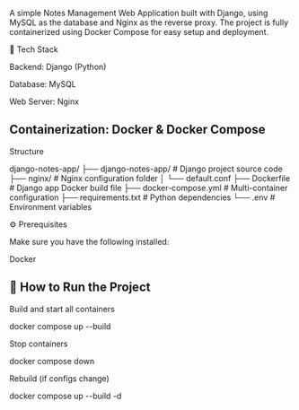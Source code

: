 A simple Notes Management Web Application built with Django, using MySQL as the database and Nginx as the reverse proxy. The project is fully containerized using Docker Compose for easy setup and deployment.

🚀 Tech Stack

Backend: Django (Python)

Database: MySQL

Web Server: Nginx

Containerization: Docker & Docker Compose
-----------------------------------------------------------
Structure

django-notes-app/
├── django-notes-app/          # Django project source code
├── nginx/                     # Nginx configuration folder
│   └── default.conf
├── Dockerfile                 # Django app Docker build file
├── docker-compose.yml         # Multi-container configuration
├── requirements.txt           # Python dependencies
└── .env                       # Environment variables


⚙️ Prerequisites

Make sure you have the following installed:

Docker


🐳 How to Run the Project
-------------------------------------------------------------


Build and start all containers

docker compose up --build


Stop containers

docker compose down


Rebuild (if configs change)

docker compose up --build -d
